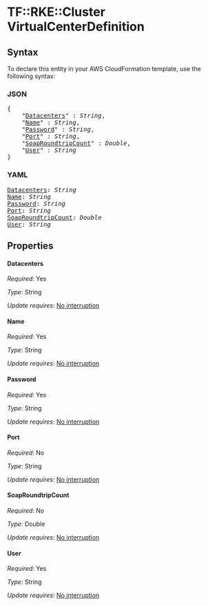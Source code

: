 # TF::RKE::Cluster VirtualCenterDefinition

## Syntax

To declare this entity in your AWS CloudFormation template, use the following syntax:

### JSON

<pre>
{
    "<a href="#datacenters" title="Datacenters">Datacenters</a>" : <i>String</i>,
    "<a href="#name" title="Name">Name</a>" : <i>String</i>,
    "<a href="#password" title="Password">Password</a>" : <i>String</i>,
    "<a href="#port" title="Port">Port</a>" : <i>String</i>,
    "<a href="#soaproundtripcount" title="SoapRoundtripCount">SoapRoundtripCount</a>" : <i>Double</i>,
    "<a href="#user" title="User">User</a>" : <i>String</i>
}
</pre>

### YAML

<pre>
<a href="#datacenters" title="Datacenters">Datacenters</a>: <i>String</i>
<a href="#name" title="Name">Name</a>: <i>String</i>
<a href="#password" title="Password">Password</a>: <i>String</i>
<a href="#port" title="Port">Port</a>: <i>String</i>
<a href="#soaproundtripcount" title="SoapRoundtripCount">SoapRoundtripCount</a>: <i>Double</i>
<a href="#user" title="User">User</a>: <i>String</i>
</pre>

## Properties

#### Datacenters

_Required_: Yes

_Type_: String

_Update requires_: [No interruption](https://docs.aws.amazon.com/AWSCloudFormation/latest/UserGuide/using-cfn-updating-stacks-update-behaviors.html#update-no-interrupt)

#### Name

_Required_: Yes

_Type_: String

_Update requires_: [No interruption](https://docs.aws.amazon.com/AWSCloudFormation/latest/UserGuide/using-cfn-updating-stacks-update-behaviors.html#update-no-interrupt)

#### Password

_Required_: Yes

_Type_: String

_Update requires_: [No interruption](https://docs.aws.amazon.com/AWSCloudFormation/latest/UserGuide/using-cfn-updating-stacks-update-behaviors.html#update-no-interrupt)

#### Port

_Required_: No

_Type_: String

_Update requires_: [No interruption](https://docs.aws.amazon.com/AWSCloudFormation/latest/UserGuide/using-cfn-updating-stacks-update-behaviors.html#update-no-interrupt)

#### SoapRoundtripCount

_Required_: No

_Type_: Double

_Update requires_: [No interruption](https://docs.aws.amazon.com/AWSCloudFormation/latest/UserGuide/using-cfn-updating-stacks-update-behaviors.html#update-no-interrupt)

#### User

_Required_: Yes

_Type_: String

_Update requires_: [No interruption](https://docs.aws.amazon.com/AWSCloudFormation/latest/UserGuide/using-cfn-updating-stacks-update-behaviors.html#update-no-interrupt)

